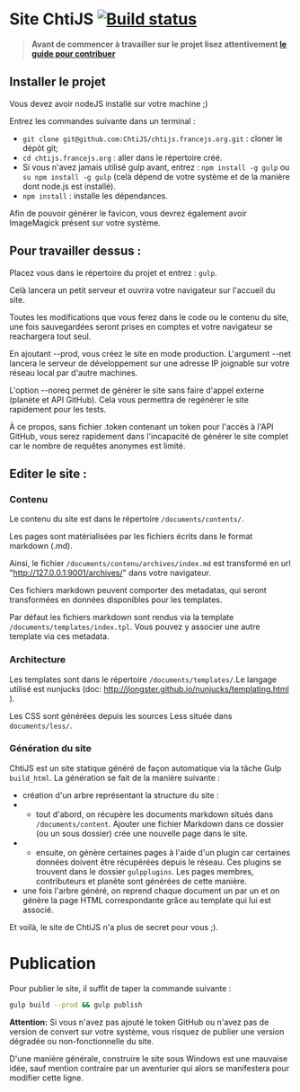 # Site ChtiJS [![Build status](https://api.travis-ci.org/ChtiJS/chtijs.francejs.org.png)](https://travis-ci.org/ChtiJS/chtijs.francejs.org)

> **Avant de commencer à travailler sur le projet lisez attentivement
 [le guide pour contribuer](CONTRIBUTING.md)**

## Installer le projet

Vous devez avoir nodeJS installé sur votre machine ;)

Entrez les commandes suivante dans un terminal :
- `git clone git@github.com:ChtiJS/chtijs.francejs.org.git` : cloner le dépôt git;
- `cd chtijs.francejs.org` : aller dans le répertoire créé.
- Si vous n'avez jamais utilisé gulp avant, entrez :
`npm install -g gulp` ou `su npm install -g gulp` (celà dépend de votre système
 et de la manière dont node.js est installé).
- `npm install` : installe les dépendances.

Afin de pouvoir générer le favicon, vous devrez également avoir ImageMagick
 présent sur votre système.

## Pour travailler dessus :

Placez vous dans le répertoire du projet et entrez : `gulp`.

Celà lancera un petit serveur et ouvrira votre navigateur sur l'accueil du site.

Toutes les modifications que vous ferez dans le code ou le contenu du site,
 une fois sauvegardées seront prises en comptes et votre navigateur se
 reachargera tout seul.

En ajoutant --prod, vous créez le site en mode production. L'argument --net
 lancera le serveur de développement sur une adresse IP joignable sur votre
 réseau local par d'autre machines.

L'option --noreq permet de générer le site sans faire d'appel externe
 (planète et API GitHub). Cela vous permettra de regénérer le site rapidement
 pour les tests.

À ce propos, sans fichier .token contenant un token pour l'accès à l'API GitHub,
 vous serez rapidement dans l'incapacité de générer le site complet car le
 nombre de requêtes anonymes est limité.

## Editer le site :

### Contenu

Le contenu du site est dans le répertoire `/documents/contents/`.

Les pages sont matérialisées par les fichiers écrits dans le format markdown (.md).

Ainsi, le fichier `/documents/contenu/archives/index.md` est transformé en url
 "http://127.0.0.1:9001/archives/" dans votre navigateur.

Ces fichiers markdown peuvent comporter des metadatas, qui seront transformées
 en données disponibles pour les templates.

Par défaut les fichiers markdown sont rendus via la template
 `/documents/templates/index.tpl`. Vous pouvez y associer une autre template
 via ces metadata.

### Architecture

Les templates sont dans le répertoire `/documents/templates/`.Le langage utilisé
 est nunjucks (doc: http://jlongster.github.io/nunjucks/templating.html ).

Les CSS sont générées depuis les sources Less située dans `documents/less/`.

### Génération du site

ChtiJS est un site statique généré de façon automatique via la tâche Gulp
 `build_html`. La génération se fait de la manière suivante :

* création d'un arbre représentant la structure du site :
* * tout d'abord, on récupère les documents markdown  situés dans
 `/documents/content`. Ajouter une fichier Markdown dans ce dossier (ou un
 sous dossier) crée une nouvelle page dans le site.
* * ensuite, on génère certaines pages à l'aide d'un plugin car certaines données
 doivent être récupérées depuis le réseau. Ces plugins se trouvent dans le
 dossier `gulpplugins`. Les pages membres, contributeurs et planète sont
 générées de cette manière.
* une fois l'arbre généré, on reprend chaque document un par un et on génère
 la page HTML correspondante grâce au template qui lui est associé.

Et voilà, le site de ChtiJS n'a plus de secret pour vous ;).

# Publication
Pour publier le site, il suffit de taper la commande suivante :
```sh
gulp build --prod && gulp publish
```

**Attention:** Si vous n'avez pas ajouté le token GitHub ou n'avez pas de version de convert sur votre système, vous risquez de publier une version dégradée ou non-fonctionnelle du site.

D'une manière générale, construire le site sous Windows est une mauvaise idée, sauf mention contraire par un aventurier qui alors se manifestera pour modifier cette ligne.

